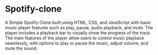 # Spotify-clone
A Simple Spotify Clone built using HTML, CSS, and JavaScript with basic music player features such as play, pause, audio playback, and mute. The player includes a playback bar to visually show the progress of the track. The main features of the player allow users to control music playback seamlessly, with options to play or pause the music, adjust volume, and mute the sound.
